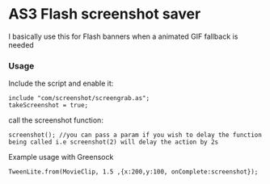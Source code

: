 # AS3 Flash screenshot saver

I basically use this for Flash banners when a animated GIF fallback is needed
### Usage

Include the script and enable it:

```
include "com/screenshot/screengrab.as";
takeScreenshot = true;
```

call the screenshot function:

```
screenshot(); //you can pass a param if you wish to delay the function being called i.e screenshot(2) will delay the action by 2s
```

Example usage with Greensock

```
TweenLite.from(MovieClip, 1.5 ,{x:200,y:100, onComplete:screenshot});
```
